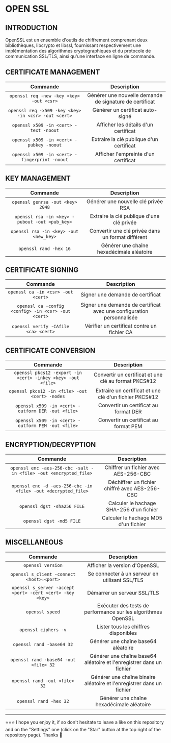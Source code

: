 # OPEN SSL

## INTRODUCTION
OpenSSL est un ensemble d'outils de chiffrement comprenant deux bibliothèques, libcrypto et libssl, fournissant respectivement une implémentation des algorithmes cryptographiques et du protocole de communication SSL/TLS, ainsi qu'une interface en ligne de commande.

## CERTIFICATE MANAGEMENT
| Commande | Description |
| :---: | :---: |
| `openssl req -new -key <key> -out <csr>` | Générer une nouvelle demande de signature de certificat |
| `openssl req -x509 -key <key> -in <csr> -out <cert>` | Générer un certificat auto-signé |
| `openssl x509 -in <cert> -text -noout` | Afficher les détails d'un certificat |
| `openssl x509 -in <cert> -pubkey -noout` | Extraire la clé publique d'un certificat |
| `openssl x509 -in <cert> -fingerprint -noout` | Afficher l'empreinte d'un certificat |

## KEY MANAGEMENT
| Commande | Description |
| :---: | :---: |
| `openssl genrsa -out <key> 2048` | Générer une nouvelle clé privée RSA |
| `openssl rsa -in <key> -pubout -out <pub_key>` | Extraire la clé publique d'une clé privée |
| `openssl rsa -in <key> -out <new_key>` | Convertir une clé privée dans un format différent |
| `openssl rand -hex 16` | Générer une chaîne hexadécimale aléatoire |

## CERTIFICATE SIGNING
| Commande | Description |
| :---: | :---: |
| `openssl ca -in <csr> -out <cert>` | Signer une demande de certificat |
| `openssl ca -config <config> -in <csr> -out <cert>` | Signer une demande de certificat avec une configuration personnalisée |
| `openssl verify -CAfile <ca> <cert>` | Vérifier un certificat contre un fichier CA |

## CERTIFICATE CONVERSION
| Commande | Description |
| :---: | :---: |
| `openssl pkcs12 -export -in <cert> -inkey <key> -out <file>` | Convertir un certificat et une clé au format PKCS#12 |
| `openssl pkcs12 -in <file> -out <cert> -nodes` | Extraire un certificat et une clé d'un fichier PKCS#12 |
| `openssl x509 -in <cert> -outform DER -out <file>` | Convertir un certificat au format DER |
| `openssl x509 -in <cert> -outform PEM -out <file>` | Convertir un certificat au format PEM |

## ENCRYPTION/DECRYPTION
| Commande | Description |
| :---: | :---: |
| `openssl enc -aes-256-cbc -salt -in <file> -out <encrypted_file>` | Chiffrer un fichier avec AES-256-CBC |
| `openssl enc -d -aes-256-cbc -in <file> -out <decrypted_file>` | Déchiffrer un fichier chiffré avec AES-256-CBC |
| `openssl dgst -sha256 FILE` | Calculer le hachage SHA-256 d'un fichier |
| `openssl dgst -md5 FILE` | Calculer le hachage MD5 d'un fichier |

## MISCELLANEOUS
| Commande | Description |
| :---: | :---: |
| `openssl version` | Afficher la version d'OpenSSL |
| `openssl s_client -connect <host>:<port>` | Se connecter à un serveur en utilisant SSL/TLS |
| `openssl s_server -accept <port> -cert <cert> -key <key>` | Démarrer un serveur SSL/TLS |
| `openssl speed` | Exécuter des tests de performance sur les algorithmes OpenSSL |
| `openssl ciphers -v` | Lister tous les chiffres disponibles |
| `openssl rand -base64 32` | Générer une chaîne base64 aléatoire |
| `openssl rand -base64 -out <file> 32` | Générer une chaîne base64 aléatoire et l'enregistrer dans un fichier |
| `openssl rand -out <file> 32` | Générer une chaîne binaire aléatoire et l'enregistrer dans un fichier |
| `openssl rand -hex 32` | Générer une chaîne hexadécimale aléatoire |

***

⭐⭐⭐ I hope you enjoy it, if so don't hesitate to leave a like on this repository and on the "Settings" one (click on the "Star" button at the top right of the repository page). Thanks 🤗
